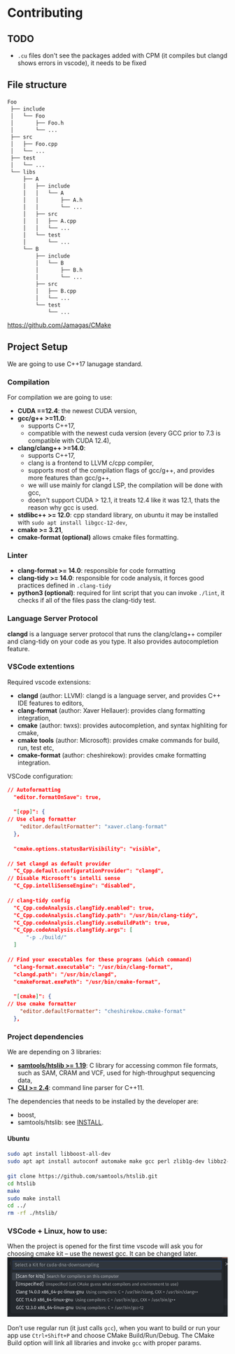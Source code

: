# Contributing
## TODO
- `.cu` files don't see the packages added with CPM (it compiles but clangd shows errors in vscode), it needs to be fixed
## File structure

```
Foo
 ├── include
 │   └── Foo
 │       ├── Foo.h
 │       └── ...
 ├── src
 │   ├── Foo.cpp
 │   └── ...
 ├── test
 │   └── ...
 └── libs
     ├── A
     │   ├── include
     │   │   └── A
     │   │       ├── A.h
     │   │       └── ...
     │   ├── src
     │   │   ├── A.cpp
     │   │   └── ...
     │   └── test
     │       └── ...
     └── B
         ├── include
         │   └── B
         │       ├── B.h
         │       └── ...
         ├── src
         │   ├── B.cpp
         │   └── ...
         └── test
             └── ...
```

https://github.com/Jamagas/CMake

## Project Setup
We are going to use C++17 lanugage standard.
### Compilation
For compilation we are going to use:
- **CUDA ==12.4**: the newest CUDA version,
- **gcc/g++ >=11.0**: 
  - supports C++17,
  - compatible with the newest cuda version (every GCC prior to 7.3 is compatible with CUDA 12.4), 
- **clang/clang++ >=14.0**:
  - supports C++17,
  - clang is a frontend to LLVM c/cpp compiler,
  - supports most of the compilation flags of gcc/g++, and provides more features than gcc/g++, 
  - we will use mainly for clangd LSP, the compilation will be done with gcc,
  - doesn't support CUDA > 12.1, it treats 12.4 like it was 12.1, thats the reason why gcc is used.
- **stdlibc++ >= 12.0**: cpp standard library, on ubuntu it may be installed with `sudo apt install libgcc-12-dev`,
- **cmake >= 3.21**,
- **cmake-format (optional)** allows cmake files formatting.


### Linter
- **clang-format >= 14.0**: responsible for code formatting
- **clang-tidy >= 14.0**: responsible for code analysis, it forces good practices defined in `.clang-tidy`
- **python3 (optional)**: required for lint script that you can invoke `./lint`, it checks if all of the files pass the clang-tidy test.

### Language Server Protocol
**clangd** is a language server protocol that runs the clang/clang++ compiler and clang-tidy on your code as you type. It also provides autocompletion feature.

### VSCode extentions
Required vscode extensions:
- **clangd** (author: LLVM): clangd is a language server, and provides C++ IDE features to editors,
- **clang-format** (author: Xaver Hellauer): provides clang formatting integration,
- **cmake** (author: twxs): provides autocompletion, and syntax highliting for cmake,
- **cmake tools** (author: Microsoft): provides cmake commands for build, run, test etc,
- **cmake-format** (author: cheshirekow): provides cmake formatting integration.

VSCode configuration:

```json
// Autoformatting
  "editor.formatOnSave": true,

  "[cpp]": {
// Use clang formatter
    "editor.defaultFormatter": "xaver.clang-format"
  },

  "cmake.options.statusBarVisibility": "visible",

// Set clangd as default provider
  "C_Cpp.default.configurationProvider": "clangd",
// Disable Microsoft's intelli sense
  "C_Cpp.intelliSenseEngine": "disabled",

// clang-tidy config
  "C_Cpp.codeAnalysis.clangTidy.enabled": true,
  "C_Cpp.codeAnalysis.clangTidy.path": "/usr/bin/clang-tidy",
  "C_Cpp.codeAnalysis.clangTidy.useBuildPath": true,
  "C_Cpp.codeAnalysis.clangTidy.args": [
      "-p ./build/"
  ]

// Find your executables for these programs (which command)
  "clang-format.executable": "/usr/bin/clang-format",
  "clangd.path": "/usr/bin/clangd",
  "cmakeFormat.exePath": "/usr/bin/cmake-format",

  "[cmake]": {
// Use cmake formatter
    "editor.defaultFormatter": "cheshirekow.cmake-format"
  },
```

### Project dependencies
We are depending on 3 libraries:
- [**samtools/htslib >= 1.19**](https://github.com/samtools/htslib): C library for accessing common file formats, such as SAM, CRAM and VCF, used for high-throughput sequencing data,
- [**CLI >= 2.4**](https://github.com/CLIUtils/CLI11): command line parser for C++11.

The dependencies that needs to be installed by the developer are:
- boost,
- samtools/htslib: see [INSTALL](https://github.com/samtools/htslib/blob/develop/INSTALL).

#### Ubuntu
```bash
sudo apt install libboost-all-dev 
sudo apt apt install autoconf automake make gcc perl zlib1g-dev libbz2-dev liblzma-dev libcurl4-gnutls-dev libssl-dev

git clone https://github.com/samtools/htslib.git
cd htslib
make 
sudo make install
cd ../
rm -rf ./htslib/
```

### VSCode + Linux, how to use:
When the project is opened for the first time vscode will ask you for choosing cmake kit – use the newest gcc. It can be changed later.
<img src="img/vscode-cmake-kit.png" />


Don’t use regular run (it just calls `gcc`), when you want to build or run your app use `Ctrl+Shift+P` and choose CMake Build/Run/Debug. The CMake Build option will link all libraries and invoke `gcc` with proper params. 
